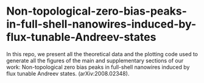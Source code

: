 # Non-topological-zero-bias-peaks-in-full-shell-nanowires-induced-by-flux-tunable-Andreev-states
In this repo, we present all the theoretical data and the plotting code used to generate all the figures of the main and supplementary sections of our work: Non-topological zero bias peaks in full-shell nanowires induced by flux tunable Andreev states.  (arXiv:2008.02348).

